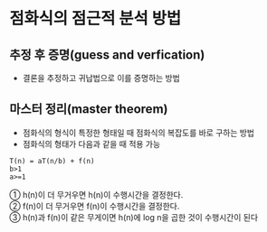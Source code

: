 # 점화식의 점근적 분석 방법
## 추정 후 증명(guess and verfication)
* 결론을 추정하고 귀납법으로 이를 증명하는 방법

## 마스터 정리(master theorem)
* 점화식의 형식이 특정한 형태일 때 점화식의 복잡도를 바로 구하는 방법
* 점화식의 형태가 다음과 같을 때 적용 가능
```
T(n) = aT(n/b) + f(n)
b>1
a>=1
```
① h(n)이 더 무거우면 h(n)이 수행시간을 결정한다.  
② f(n)이 더 무거우면 f(n)이 수행시간을 결정한다.  
③ h(n)과 f(n)이 같은 무게이면 h(n)에 log n을 곱한 것이
수행시간이 된다